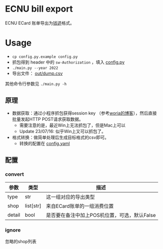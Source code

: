 # ECNU bill export

ECNU ECard 账单导出为[钱迹](https://www.qianjiapp.com/)格式。

# Usage

- `cp config.py.example config.py`
- 抓包得到 header 中的 `sw-Authorization` ，填入 <u>config.py</u>
- `./main.py --year 2022`
- 导出文件： <u>out/dump.csv</u> 

其他命令行参数见 `./main.py -h`

## 原理

- 数据获取：通过小程序抓包获得session key （参考[woria的博客](https://www.woria.xyz/2021/11/02/ECNU%E6%89%93%E5%8D%A1/)），然后直接批量发起HTTP POST请求获取数据。
  - 需要注意的是，最近Win上无法抓包了，但是Mac上可以
  - Update 23/07/16: 似乎Win上又可以抓包了。
- 格式转换：做简单处理后生成目标格式的csv即可。
  - 转换的配置在 <u>config.yaml</u>

## 配置

### convert

| 参数 | 类型 | 描述 |
|---|---|---|
| type | str | 这一组对应的导出类型 |
| shop | list[str] | 来自ECard账单的一组消费位置 |
| detail | bool | 是否要在备注中加上POS机位置，可选，默认False |

### ignore

忽略的shop列表

